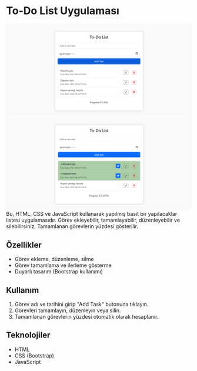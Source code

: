 # To-Do List Uygulaması

![To-Do List Uygulaması](ss/todo1.png)
![To-Do List Uygulaması](ss/todo2.png)
Bu, HTML, CSS ve JavaScript kullanarak yapılmış basit bir yapılacaklar listesi uygulamasıdır. Görev ekleyebilir, tamamlayabilir, düzenleyebilir ve silebilirsiniz. Tamamlanan görevlerin yüzdesi gösterilir.

## Özellikler
- Görev ekleme, düzenleme, silme
- Görev tamamlama ve ilerleme gösterme
- Duyarlı tasarım (Bootstrap kullanımı)

## Kullanım
1. Görev adı ve tarihini girip "Add Task" butonuna tıklayın.
2. Görevleri tamamlayın, düzenleyin veya silin.
3. Tamamlanan görevlerin yüzdesi otomatik olarak hesaplanır.

## Teknolojiler
- HTML
- CSS (Bootstrap)
- JavaScript
